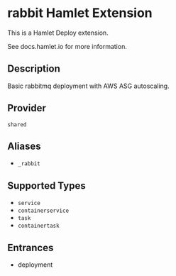 # rabbit Hamlet Extension

This is a Hamlet Deploy extension.

See docs.hamlet.io for more information.

## Description
Basic rabbitmq deployment with AWS ASG autoscaling.

## Provider
`shared`

## Aliases
- `_rabbit`

## Supported Types
- `service`
- `containerservice`
- `task`
- `containertask`

## Entrances
- deployment
